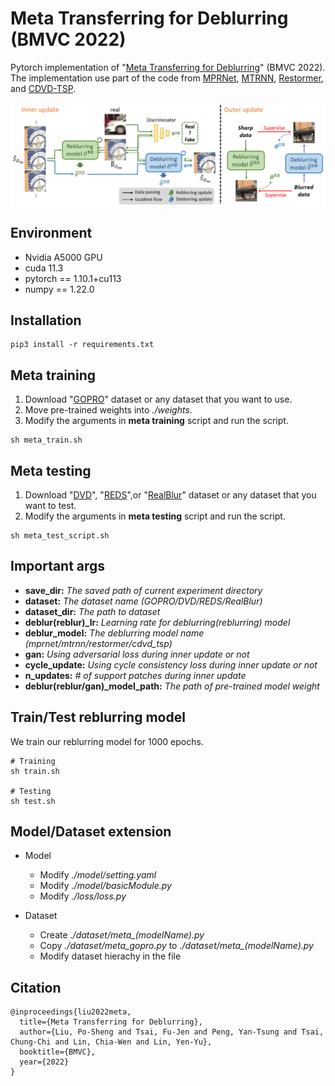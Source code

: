 # Meta Transferring for Deblurring (BMVC 2022)
Pytorch implementation of "[Meta Transferring for Deblurring](https://arxiv.org/abs/2210.08036)" (BMVC 2022). <br />
The implementation use part of the code from [MPRNet](https://github.com/swz30/MPRNet), [MTRNN](https://github.com/Dong1P/MTRNN), [Restormer](https://github.com/swz30/Restormer), and [CDVD-TSP](https://github.com/csbhr/CDVD-TSP).

<img src="./figure/training_scheme.png" width=800 div align=center />

## Environment
- Nvidia A5000 GPU
- cuda 11.3
- pytorch == 1.10.1+cu113
- numpy == 1.22.0

## Installation
```
pip3 install -r requirements.txt
```

## Meta training
1. Download "[GOPRO](https://seungjunnah.github.io/Datasets/datasets)" dataset or any dataset that you want to use.
2. Move pre-trained weights into *./weights*.
3. Modify the arguments in **meta training** script and run the script.
```
sh meta_train.sh
```

## Meta testing
1. Download "[DVD](https://www.cs.ubc.ca/labs/imager/tr/2017/DeepVideoDeblurring/)", "[REDS](https://seungjunnah.github.io/Datasets/datasets)",or "[RealBlur](http://cg.postech.ac.kr/research/realblur/)" dataset or any dataset that you want to test.
2. Modify the arguments in **meta testing** script and run the script.
```
sh meta_test_script.sh
```

## Important args
- **save_dir:** *The saved path of current experiment directory*
- **dataset:** *The dataset name (GOPRO/DVD/REDS/RealBlur)*
- **dataset_dir:** *The path to dataset*
- **deblur(reblur)_lr:** *Learning rate for deblurring(reblurring) model*
- **deblur_model:** *The deblurring model name (mprnet/mtrnn/restormer/cdvd_tsp)*
- **gan:** *Using adversarial loss during inner update or not*
- **cycle_update:** *Using cycle consistency loss during inner update or not*
- **n_updates:** *# of support patches during inner update*
- **deblur(reblur/gan)_model_path:** *The path of pre-trained model weight*


## Train/Test reblurring model
We train our reblurring model for 1000 epochs.
```
# Training
sh train.sh

# Testing
sh test.sh
```

<!---
## Settings
|            | MPRNet | MTRNN | Restormer | CDVD-TSP|
|  -:-       |  -:-   |  -:-  |   -:-     |   -:-   |
|     DVD    |  |  |  |  |
|    REDS    |  |  |  |  |
| RealBlur_J |  |  |  |  |

-->

## Model/Dataset extension
- Model
    - Modify *./model/setting.yaml*
    - Modify *./model/basicModule.py*
    - Modify *./loss/loss.py*

- Dataset
    - Create *./dataset/meta_(modelName).py*
    - Copy *./dataset/meta_gopro.py* to *./dataset/meta_(modelName).py*
    - Modify dataset hierachy in the file

## Citation
```
@inproceedings{liu2022meta,
  title={Meta Transferring for Deblurring},
  author={Liu, Po-Sheng and Tsai, Fu-Jen and Peng, Yan-Tsung and Tsai, Chung-Chi and Lin, Chia-Wen and Lin, Yen-Yu},
  booktitle={BMVC},
  year={2022}
}
```
